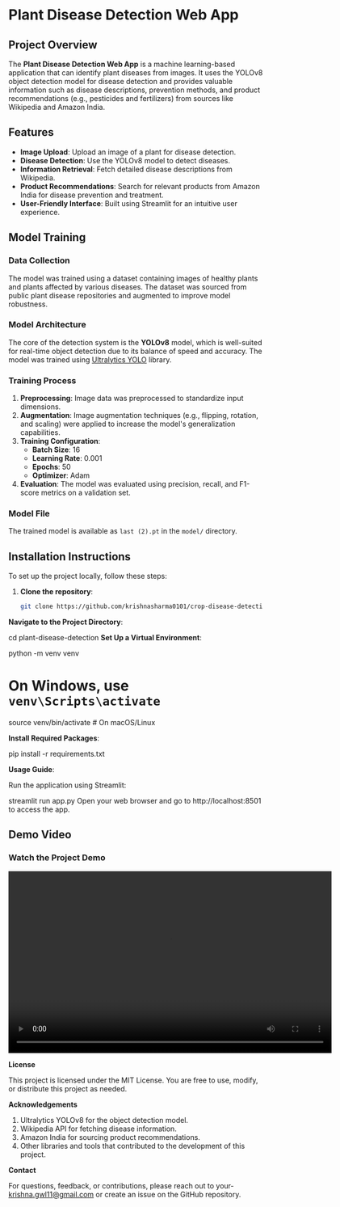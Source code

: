 # Plant Disease Detection Web App

## Project Overview
The **Plant Disease Detection Web App** is a machine learning-based application that can identify plant diseases from images. It uses the YOLOv8 object detection model for disease detection and provides valuable information such as disease descriptions, prevention methods, and product recommendations (e.g., pesticides and fertilizers) from sources like Wikipedia and Amazon India.

## Features
- **Image Upload**: Upload an image of a plant for disease detection.
- **Disease Detection**: Use the YOLOv8 model to detect diseases.
- **Information Retrieval**: Fetch detailed disease descriptions from Wikipedia.
- **Product Recommendations**: Search for relevant products from Amazon India for disease prevention and treatment.
- **User-Friendly Interface**: Built using Streamlit for an intuitive user experience.

## Model Training
### Data Collection
The model was trained using a dataset containing images of healthy plants and plants affected by various diseases. The dataset was sourced from public plant disease repositories and augmented to improve model robustness.

### Model Architecture
The core of the detection system is the **YOLOv8** model, which is well-suited for real-time object detection due to its balance of speed and accuracy. The model was trained using [Ultralytics YOLO](https://github.com/ultralytics/yolov8) library.

### Training Process
1. **Preprocessing**: Image data was preprocessed to standardize input dimensions.
2. **Augmentation**: Image augmentation techniques (e.g., flipping, rotation, and scaling) were applied to increase the model's generalization capabilities.
3. **Training Configuration**:
   - **Batch Size**: 16
   - **Learning Rate**: 0.001
   - **Epochs**: 50
   - **Optimizer**: Adam
4. **Evaluation**: The model was evaluated using precision, recall, and F1-score metrics on a validation set.

### Model File
The trained model is available as `last (2).pt` in the `model/` directory.

## Installation Instructions
To set up the project locally, follow these steps:

1. **Clone the repository**:
   ```bash
   git clone https://github.com/krishnasharma0101/crop-disease-detection-system.git


**Navigate to the Project Directory**:

cd plant-disease-detection
**Set Up a Virtual Environment**:

python -m venv venv
# On Windows, use `venv\Scripts\activate`
source venv/bin/activate  # On macOS/Linux

**Install Required Packages**:

pip install -r requirements.txt


**Usage Guide**:

Run the application using Streamlit:

streamlit run app.py
Open your web browser and go to http://localhost:8501 to access the app.

## **Demo Video**
### Watch the Project Demo
<video width="640" height="360" controls>
  <source src="assets/demo.mp4" type="video/mp4">
  Your browser does not support the video tag.
</video>



**License**

This project is licensed under the MIT License. You are free to use, modify, or distribute this project as needed.

**Acknowledgements**

1. Ultralytics YOLOv8 for the object detection model.
2. Wikipedia API for fetching disease information.
3. Amazon India for sourcing product recommendations.
4. Other libraries and tools that contributed to the development of this project.

**Contact**

For questions, feedback, or contributions, please reach out to your- krishna.gwl11@gmail.com or create an issue on the GitHub repository.


